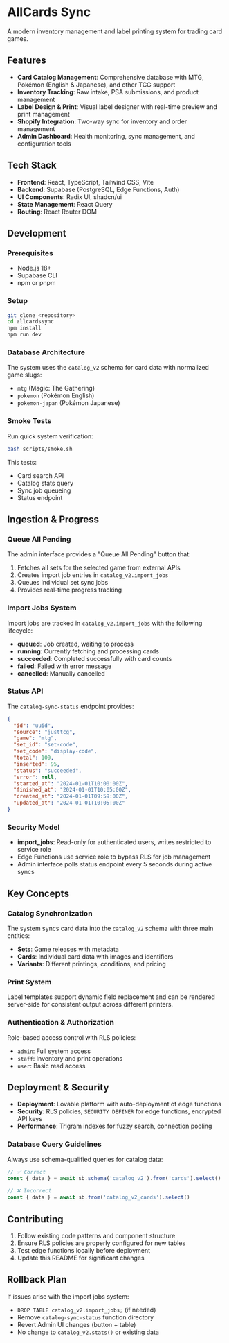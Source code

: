 # AllCards Sync

A modern inventory management and label printing system for trading card games.

## Features

- **Card Catalog Management**: Comprehensive database with MTG, Pokémon (English & Japanese), and other TCG support
- **Inventory Tracking**: Raw intake, PSA submissions, and product management
- **Label Design & Print**: Visual label designer with real-time preview and print management
- **Shopify Integration**: Two-way sync for inventory and order management
- **Admin Dashboard**: Health monitoring, sync management, and configuration tools

## Tech Stack

- **Frontend**: React, TypeScript, Tailwind CSS, Vite
- **Backend**: Supabase (PostgreSQL, Edge Functions, Auth)
- **UI Components**: Radix UI, shadcn/ui
- **State Management**: React Query
- **Routing**: React Router DOM

## Development

### Prerequisites

- Node.js 18+
- Supabase CLI
- npm or pnpm

### Setup

```bash
git clone <repository>
cd allcardssync
npm install
npm run dev
```

### Database Architecture

The system uses the `catalog_v2` schema for card data with normalized game slugs:
- `mtg` (Magic: The Gathering)
- `pokemon` (Pokémon English)
- `pokemon-japan` (Pokémon Japanese)

### Smoke Tests

Run quick system verification:

```bash
bash scripts/smoke.sh
```

This tests:
- Card search API
- Catalog stats query
- Sync job queueing
- Status endpoint

## Ingestion & Progress

### Queue All Pending

The admin interface provides a "Queue All Pending" button that:
1. Fetches all sets for the selected game from external APIs
2. Creates import job entries in `catalog_v2.import_jobs`
3. Queues individual set sync jobs
4. Provides real-time progress tracking

### Import Jobs System

Import jobs are tracked in `catalog_v2.import_jobs` with the following lifecycle:

- **queued**: Job created, waiting to process
- **running**: Currently fetching and processing cards
- **succeeded**: Completed successfully with card counts
- **failed**: Failed with error message
- **cancelled**: Manually cancelled

### Status API

The `catalog-sync-status` endpoint provides:
```json
{
  "id": "uuid",
  "source": "justtcg",
  "game": "mtg",
  "set_id": "set-code",
  "set_code": "display-code",
  "total": 100,
  "inserted": 95,
  "status": "succeeded",
  "error": null,
  "started_at": "2024-01-01T10:00:00Z",
  "finished_at": "2024-01-01T10:05:00Z",
  "created_at": "2024-01-01T09:59:00Z",
  "updated_at": "2024-01-01T10:05:00Z"
}
```

### Security Model

- **import_jobs**: Read-only for authenticated users, writes restricted to service role
- Edge Functions use service role to bypass RLS for job management
- Admin interface polls status endpoint every 5 seconds during active syncs

## Key Concepts

### Catalog Synchronization

The system syncs card data into the `catalog_v2` schema with three main entities:
- **Sets**: Game releases with metadata
- **Cards**: Individual card data with images and identifiers  
- **Variants**: Different printings, conditions, and pricing

### Print System

Label templates support dynamic field replacement and can be rendered server-side for consistent output across different printers.

### Authentication & Authorization

Role-based access control with RLS policies:
- `admin`: Full system access
- `staff`: Inventory and print operations
- `user`: Basic read access

## Deployment & Security

- **Deployment**: Lovable platform with auto-deployment of edge functions
- **Security**: RLS policies, `SECURITY DEFINER` for edge functions, encrypted API keys
- **Performance**: Trigram indexes for fuzzy search, connection pooling

### Database Query Guidelines

Always use schema-qualified queries for catalog data:
```typescript
// ✅ Correct
const { data } = await sb.schema('catalog_v2').from('cards').select()

// ❌ Incorrect
const { data } = await sb.from('catalog_v2_cards').select()
```

## Contributing

1. Follow existing code patterns and component structure
2. Ensure RLS policies are properly configured for new tables
3. Test edge functions locally before deployment
4. Update this README for significant changes

## Rollback Plan

If issues arise with the import jobs system:
- `DROP TABLE catalog_v2.import_jobs;` (if needed)
- Remove `catalog-sync-status` function directory
- Revert Admin UI changes (button + table)
- No change to `catalog_v2.stats()` or existing data
